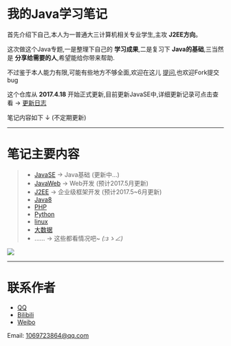# 我的Java学习笔记

首先介绍下自己,本人为一普通大三计算机相关专业学生,主攻 **J2EE方向**。

这次做这个Java专题,一是整理下自己的 **学习成果**,二是复习下 **Java的基础**,三当然是 **分享给需要的人**,希望能给你带来帮助.

不过鉴于本人能力有限,可能有些地方不够全面,欢迎在这儿 [提问](https://github.com/QCXZF/Java-Journey/issues/new),也欢迎Fork提交bug

这个仓库从 **2017.4.18** 开始正式更新,目前更新JavaSE中,详细更新记录可点击查看 → [更新日志](/更新日志.md)

笔记内容如下 ↓ (不定期更新)

---

# 笔记主要内容

>- [JavaSE](/01-JavaSE) -> Java基础 (更新中...)
>- [JavaWeb]() -> Web开发 (预计2017.5月更新)
>- [J2EE]() -> 企业级框架开发 (预计2017.5~6月更新)
>- [Java8]()
>- [PHP]()
>- [Python]()
>- [linux]()
>- [大数据]()
>- ...... -> 这些都看情况吧~ _(:зゝ∠)_

![](http://www.techug.com/wordpress/wp-content/uploads/2017/03/18ac000685e2513fbc93.gif)

---

# 联系作者

- [QQ](http://shang.qq.com/email/stop/email_stop.html?qq=1069723864)
- [Bilibili](http://space.bilibili.com/6988203/)
- [Weibo](http://weibo.com/u/5454971458)

Email: 1069723864@qq.com